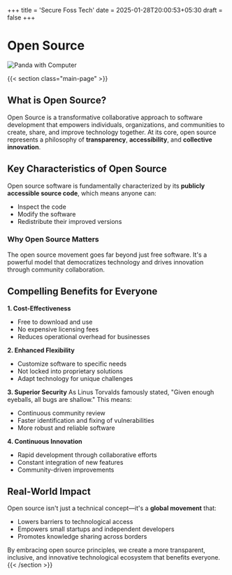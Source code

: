+++
title = 'Secure Foss Tech'
date = 2025-01-28T20:00:53+05:30
draft = false
+++

<div class="hero-section">
    <div class="hero-text">
        <h1>Open Source</h1>
    </div>
    <div class="hero-image">
        <img src="/img/panda_minimal_landing.png" alt="Panda with Computer" >
    </div>
</div>

{{< section class="main-page" >}}
## What is Open Source?
Open Source is a transformative collaborative approach to software development that empowers individuals, organizations, and communities to create, share, and improve technology together. At its core, open source represents a philosophy of **transparency**, **accessibility**, and **collective innovation**.

## Key Characteristics of Open Source

Open source software is fundamentally characterized by its **publicly accessible source code**, which means anyone can:
- Inspect the code
- Modify the software
- Redistribute their improved versions

### Why Open Source Matters

The open source movement goes far beyond just free software. It's a powerful model that democratizes technology and drives innovation through community collaboration.

## Compelling Benefits for Everyone

**1. Cost-Effectiveness**
- Free to download and use
- No expensive licensing fees
- Reduces operational overhead for businesses

**2. Enhanced Flexibility**
- Customize software to specific needs
- Not locked into proprietary solutions
- Adapt technology for unique challenges

**3. Superior Security**
As Linus Torvalds famously stated, "Given enough eyeballs, all bugs are shallow." This means:
- Continuous community review
- Faster identification and fixing of vulnerabilities
- More robust and reliable software

**4. Continuous Innovation**
- Rapid development through collaborative efforts
- Constant integration of new features
- Community-driven improvements

## Real-World Impact

Open source isn't just a technical concept—it's a **global movement** that:
- Lowers barriers to technological access
- Empowers small startups and independent developers
- Promotes knowledge sharing across borders

By embracing open source principles, we create a more transparent, inclusive, and innovative technological ecosystem that benefits everyone.
{{< /section >}}